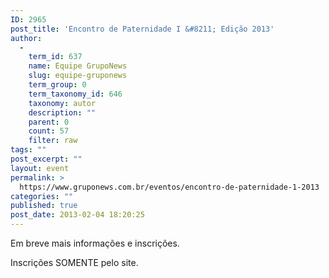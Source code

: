 ```yaml
---
ID: 2965
post_title: 'Encontro de Paternidade I &#8211; Edição 2013'
author:
  - 
    term_id: 637
    name: Equipe GrupoNews
    slug: equipe-gruponews
    term_group: 0
    term_taxonomy_id: 646
    taxonomy: autor
    description: ""
    parent: 0
    count: 57
    filter: raw
tags: ""
post_excerpt: ""
layout: event
permalink: >
  https://www.gruponews.com.br/eventos/encontro-de-paternidade-1-2013
categories: ""
published: true
post_date: 2013-02-04 18:20:25
---
```

Em breve mais informações e inscrições.

Inscrições SOMENTE pelo site.